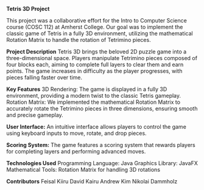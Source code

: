 **Tetris 3D Project**

This project was a collaborative effort for the Intro to Computer Science course (COSC 112) at Amherst College. Our goal was to implement the classic game of Tetris in a fully 3D environment, utilizing the mathematical Rotation Matrix to handle the rotation of Tetrimino pieces.

**Project Description**
Tetris 3D brings the beloved 2D puzzle game into a three-dimensional space. Players manipulate Tetrimino pieces composed of four blocks each, aiming to complete full layers to clear them and earn points. The game increases in difficulty as the player progresses, with pieces falling faster over time.

**Key Features**
3D Rendering: The game is displayed in a fully 3D environment, providing a modern twist to the classic Tetris gameplay.
Rotation Matrix: We implemented the mathematical Rotation Matrix to accurately rotate the Tetrimino pieces in three dimensions, ensuring smooth and precise gameplay.

**User Interface:**
An intuitive interface allows players to control the game using keyboard inputs to move, rotate, and drop pieces.

**Scoring System:**
The game features a scoring system that rewards players for completing layers and performing advanced moves.

**Technologies Used**
Programming Language: Java 
Graphics Library: JavaFX 
Mathematical Tools: Rotation Matrix for handling 3D rotations

**Contributors**
Feisal Kiiru
David Kairu
Andrew Kim
Nikolai Dammholz
